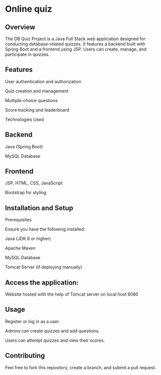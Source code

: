 # Online quiz

## Overview

The DB Quiz Project is a Java Full Stack web application designed for conducting database-related quizzes. It features a backend built with Spring Boot and a frontend using JSP. Users can create, manage, and participate in quizzes.

## Features

User authentication and authorization

Quiz creation and management

Multiple-choice questions

Score tracking and leaderboard

Technologies Used

## Backend

Java (Spring Boot)

MySQL Database

## Frontend

JSP, HTML, CSS, JavaScript

Bootstrap for styling

## Installation and Setup

Prerequisites

Ensure you have the following installed:

Java (JDK 8 or higher)

Apache Maven

MySQL Database

Tomcat Server (if deploying manually)

## Access the application:

Website hosted with the help of Tomcat server on local host 8080

## Usage

Register or log in as a user.

Admins can create quizzes and add questions.

Users can attempt quizzes and view their scores.

## Contributing

Feel free to fork this repository, create a branch, and submit a pull request.
